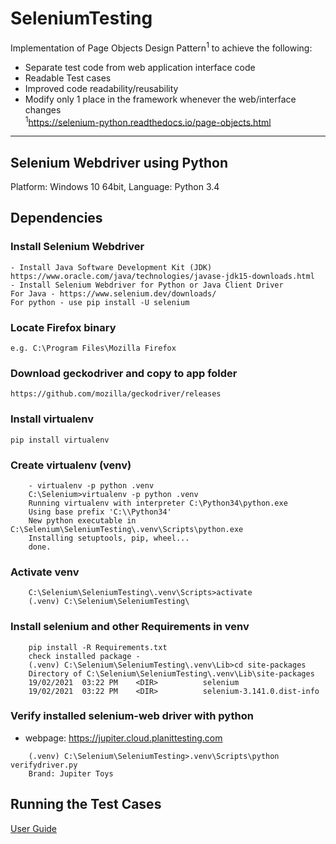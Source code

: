 # SeleniumTesting
Implementation of Page Objects Design Pattern<sup>1</sup> to achieve the following:
* Separate test code from web application interface code
* Readable Test cases
* Improved code readability/reusability
* Modify only 1 place in the framework whenever the web/interface changes  
<sup>1</sup>https://selenium-python.readthedocs.io/page-objects.html
---
## Selenium Webdriver using Python
Platform: Windows 10 64bit, Language: Python 3.4

## Dependencies
### Install Selenium Webdriver
	- Install Java Software Development Kit (JDK)
	https://www.oracle.com/java/technologies/javase-jdk15-downloads.html
	- Install Selenium Webdriver for Python or Java Client Driver
	For Java - https://www.selenium.dev/downloads/
	For python - use pip install -U selenium
### Locate Firefox binary
	e.g. C:\Program Files\Mozilla Firefox

### Download geckodriver and copy to app folder
	https://github.com/mozilla/geckodriver/releases

### Install virtualenv
	pip install virtualenv 

### Create virtualenv (venv)
```
	- virtualenv -p python .venv
	C:\Selenium>virtualenv -p python .venv
	Running virtualenv with interpreter C:\Python34\python.exe
	Using base prefix 'C:\\Python34'
	New python executable in C:\Selenium\SeleniumTesting\.venv\Scripts\python.exe
	Installing setuptools, pip, wheel...
	done.
```

### Activate venv
```
	C:\Selenium\SeleniumTesting\.venv\Scripts>activate
	(.venv) C:\Selenium\SeleniumTesting\
```
### Install selenium and other Requirements in venv
```
	pip install -R Requirements.txt
	check installed package - 
	(.venv) C:\Selenium\SeleniumTesting\.venv\Lib>cd site-packages
	Directory of C:\Selenium\SeleniumTesting\.venv\Lib\site-packages
	19/02/2021  03:22 PM    <DIR>          selenium
	19/02/2021  03:22 PM    <DIR>          selenium-3.141.0.dist-info
```
### Verify installed selenium-web driver with python
* webpage: https://jupiter.cloud.planittesting.com

```
	(.venv) C:\Selenium\SeleniumTesting>.venv\Scripts\python verifydriver.py
    Brand: Jupiter Toys
```

## Running the Test Cases 

[User Guide](https://github.com/dimes18/SeleniumTesting/blob/main/tests/USERGUIDE.md)